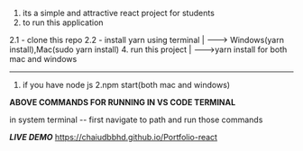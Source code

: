 1. its a simple and attractive react project for students 
2. to run this application


2.1 - clone this repo
2.2 - install yarn using terminal 
    |
    ---> Windows(yarn install),Mac(sudo yarn install)
4. run this project 
|
--->yarn install for both mac and windows
__________________________________________________________
1. if you have node js
2.npm start(both mac and windows)

****ABOVE COMMANDS FOR RUNNING IN VS CODE TERMINAL****

in system terminal
-- first navigate to path and run those commands

***LIVE DEMO***
https://chaiudbbhd.github.io/Portfolio-react
